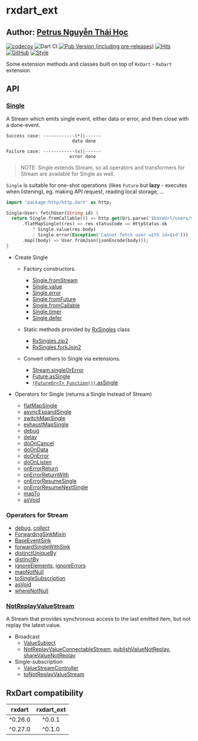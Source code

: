 # rxdart_ext

## Author: [Petrus Nguyễn Thái Học](https://github.com/hoc081098)

[![codecov](https://codecov.io/gh/hoc081098/rxdart_ext/branch/master/graph/badge.svg?token=OYMVzeUB1m)](https://codecov.io/gh/hoc081098/rxdart_ext)
![Dart CI](https://github.com/hoc081098/rxdart_ext/workflows/Dart%20CI/badge.svg)
[![Pub Version (including pre-releases)](https://img.shields.io/pub/v/rxdart_ext?include_prereleases)](https://pub.dev/packages/rxdart_ext)
[![Hits](https://hits.seeyoufarm.com/api/count/incr/badge.svg?url=https%3A%2F%2Fgithub.com%2Fhoc081098%2Frxdart_ext&count_bg=%2379C83D&title_bg=%23555555&icon=&icon_color=%23E7E7E7&title=hits&edge_flat=false)](https://hits.seeyoufarm.com)
[![GitHub](https://img.shields.io/github/license/hoc081098/rxdart_ext?color=4EB1BA)](https://opensource.org/licenses/MIT)
[![Style](https://img.shields.io/badge/style-pedantic-40c4ff.svg)](https://github.com/dart-lang/pedantic)

Some extension methods and classes built on top of `RxDart` - `RxDart` extension.

## API

### [Single](https://pub.dev/documentation/rxdart_ext/0.1.1-dev.3/rxdart_ext/Single-class.html)

A Stream which emits single event, either data or error, and then close with a done-event.

```text
Success case: ------------(*)|------
                         data done

Failure case: ------------(x)|------
                        error done
```

> NOTE: Single extends Stream, so all operators and transformers for Stream are available for Single as well.

`Single` is suitable for one-shot operations (likes `Future` but **lazy** - executes when listening), eg. making API request, reading local storage, ...

```dart
import 'package:http/http.dart' as http;

Single<User> fetchUser(String id) {
  return Single.fromCallable(() => http.get(Uri.parse('$baseUrl/users/$id')))
      .flatMapSingle((res) => res.statusCode == HttpStatus.ok
          ? Single.value(res.body)
          : Single.error(Exception('Cannot fetch user with id=$id')))
      .map((body) => User.fromJson(jsonEncode(body)));
}
```

-   Create Single
    -   Factory constructors.
        -   [Single.fromStream](https://pub.dev/documentation/rxdart_ext/0.1.1-dev.3/rxdart_ext/Single/Single.fromStream.html)
        -   [Single.value](https://pub.dev/documentation/rxdart_ext/0.1.1-dev.3/rxdart_ext/Single/Single.value.html)
        -   [Single.error](https://pub.dev/documentation/rxdart_ext/0.1.1-dev.3/rxdart_ext/Single/Single.error.html)
        -   [Single.fromFuture](https://pub.dev/documentation/rxdart_ext/0.1.1-dev.3/rxdart_ext/Single/Single.fromFuture.html)
        -   [Single.fromCallable](https://pub.dev/documentation/rxdart_ext/0.1.1-dev.3/rxdart_ext/Single/Single.fromCallable.html)
        -   [Single.timer](https://pub.dev/documentation/rxdart_ext/0.1.1-dev.3/rxdart_ext/Single/Single.timer.html)
        -   [Single.defer](https://pub.dev/documentation/rxdart_ext/0.1.1-dev.3/rxdart_ext/Single/Single.defer.html)

    -   Static methods provided by [RxSingles]() class
        -   [RxSingles.zip2](https://pub.dev/documentation/rxdart_ext/0.1.1-dev.3/rxdart_ext/RxSingles/zip2.html)
        -   [RxSingles.forkJoin2](https://pub.dev/documentation/rxdart_ext/0.1.1-dev.3/rxdart_ext/RxSingles/forkJoin2.html)
        
    -   Convert others to Single via extensions.
        -   [Stream.singleOrError](https://pub.dev/documentation/rxdart_ext/0.1.1-dev.3/rxdart_ext/SingleOrErrorStreamExtension/singleOrError.html)
        -   [Future.asSingle](https://pub.dev/documentation/rxdart_ext/0.1.1-dev.3/rxdart_ext/AsSingleFutureExtension/asSingle.html)
        -   [`(FutureOr<T> Function())`.asSingle](https://pub.dev/documentation/rxdart_ext/0.1.1-dev.3/rxdart_ext/AsSingleFunctionExtension/asSingle.html)

-   Operators for Single (returns a Single instead of Stream)
    -   [flatMapSingle](https://pub.dev/documentation/rxdart_ext/0.1.1-dev.3/rxdart_ext/FlatMapSingleExtension/flatMapSingle.html)
    -   [asyncExpandSingle](https://pub.dev/documentation/rxdart_ext/0.1.1-dev.3/rxdart_ext/AsyncExpandSingleExtension/asyncExpandSingle.html)
    -   [switchMapSingle](https://pub.dev/documentation/rxdart_ext/0.1.1-dev.3/rxdart_ext/SwitchMapSingleExtension/switchMapSingle.html)
    -   [exhaustMapSingle](https://pub.dev/documentation/rxdart_ext/0.1.1-dev.3/rxdart_ext/ExhaustMapSingleExtension/exhaustMapSingle.html)
    -   [debug](https://pub.dev/documentation/rxdart_ext/0.1.1-dev.3/rxdart_ext/DebugSingleExtension/debug.html)
    -   [delay](https://pub.dev/documentation/rxdart_ext/0.1.1-dev.3/rxdart_ext/DelaySingleExtension/delay.html)
    -   [doOnCancel](https://pub.dev/documentation/rxdart_ext/0.1.1-dev.3/rxdart_ext/DoSingleExtensions/doOnCancel.html)
    -   [doOnData](https://pub.dev/documentation/rxdart_ext/0.1.1-dev.3/rxdart_ext/DoSingleExtensions/doOnData.html)
    -   [doOnError](https://pub.dev/documentation/rxdart_ext/0.1.1-dev.3/rxdart_ext/DoSingleExtensions/doOnError.html)
    -   [doOnListen](https://pub.dev/documentation/rxdart_ext/0.1.1-dev.3/rxdart_ext/DoSingleExtensions/doOnListen.html)
    -   [onErrorReturn](https://pub.dev/documentation/rxdart_ext/0.1.1-dev.3/rxdart_ext/OnErrorResumeSingleExtensions/onErrorReturn.html)
    -   [onErrorReturnWith](https://pub.dev/documentation/rxdart_ext/0.1.1-dev.3/rxdart_ext/OnErrorResumeSingleExtensions/onErrorReturnWith.html)
    -   [onErrorResumeSingle](https://pub.dev/documentation/rxdart_ext/0.1.1-dev.3/rxdart_ext/OnErrorResumeSingleExtensions/onErrorResumeSingle.html)
    -   [onErrorResumeNextSingle](https://pub.dev/documentation/rxdart_ext/0.1.1-dev.3/rxdart_ext/OnErrorResumeSingleExtensions/onErrorResumeNextSingle.html)
    -   [mapTo](https://pub.dev/documentation/rxdart_ext/0.1.1-dev.3/rxdart_ext/MapToSingleExtension/mapTo.html)
    -   [asVoid](https://pub.dev/documentation/rxdart_ext/0.1.1-dev.3/rxdart_ext/AsVoidSingleExtension/asVoid.html)

### Operators for Stream

- [debug](https://pub.dev/documentation/rxdart_ext/latest/rxdart_ext/DebugStreamExtension/debug.html), [collect](https://pub.dev/documentation/rxdart_ext/latest/rxdart_ext/CollectStreamExtension/collect.html)
- [ForwardingSinkMixin](https://pub.dev/documentation/rxdart_ext/latest/rxdart_ext/ForwardingSinkMixin-mixin.html)
- [BaseEventSink](https://pub.dev/documentation/rxdart_ext/0.1.1-dev.3/rxdart_ext/BaseEventSink-class.html)
- [forwardSingleWithSink](https://pub.dev/documentation/rxdart_ext/0.1.1-dev.3/rxdart_ext/ForwardSingleExtension/forwardSingleWithSink.html)  
- [distinctUniqueBy](https://pub.dev/documentation/rxdart_ext/latest/rxdart_ext/DistinctUniqueByStreamExtension/distinctUniqueBy.html)
- [distinctBy](https://pub.dev/documentation/rxdart_ext/latest/rxdart_ext/DistinctByExtension/distinctBy.html)
- [ignoreElements](https://pub.dev/documentation/rxdart_ext/latest/rxdart_ext/IgnoreElementStreamExtension/ignoreElements.html), [ignoreErrors](https://pub.dev/documentation/rxdart_ext/latest/rxdart_ext/IgnoreErrorsStreamExtension/ignoreErrors.html)
- [mapNotNull](https://pub.dev/documentation/rxdart_ext/latest/rxdart_ext/MapNotNullStreamExtension/mapNotNull.html)
- [toSingleSubscription](https://pub.dev/documentation/rxdart_ext/latest/rxdart_ext/ToSingleSubscriptionStreamExtension/toSingleSubscriptionStream.html)
- [asVoid](https://pub.dev/documentation/rxdart_ext/latest/rxdart_ext/AsVoidStreamExtension/asVoid.html)
- [whereNotNull](https://pub.dev/documentation/rxdart_ext/latest/rxdart_ext/WhereNotNullStreamExtension/whereNotNull.html)

### [NotReplayValueStream](https://pub.dev/documentation/rxdart_ext/latest/rxdart_ext/NotReplayValueStream-class.html)

A Stream that provides synchronous access to the last emitted item, but not replay the latest value.

-   Broadcast
    -   [ValueSubject](https://pub.dev/documentation/rxdart_ext/latest/rxdart_ext/ValueSubject-class.html)
    -   [NotReplayValueConnectableStream](https://pub.dev/documentation/rxdart_ext/latest/rxdart_ext/NotReplayValueConnectableStream-class.html), [publishValueNotReplay](https://pub.dev/documentation/rxdart_ext/latest/rxdart_ext/ValueConnectableNotReplayStreamExtensions/publishValueNotReplay.html), [shareValueNotReplay](https://pub.dev/documentation/rxdart_ext/latest/rxdart_ext/ValueConnectableNotReplayStreamExtensions/shareValueNotReplay.html)
-   Single-subscription
    -   [ValueStreamController](https://pub.dev/documentation/rxdart_ext/latest/rxdart_ext/ValueStreamController-class.html)
    -   [toNotReplayValueStream](https://pub.dev/documentation/rxdart_ext/latest/rxdart_ext/ToNotReplayValueStreamExtension/toNotReplayValueStream.html)
    


## RxDart compatibility

|  rxdart   | rxdart_ext |
|  :---:    | :---:      |
|  ^0.26.0  | ^0.0.1     |
|  ^0.27.0  | ^0.1.0     |
